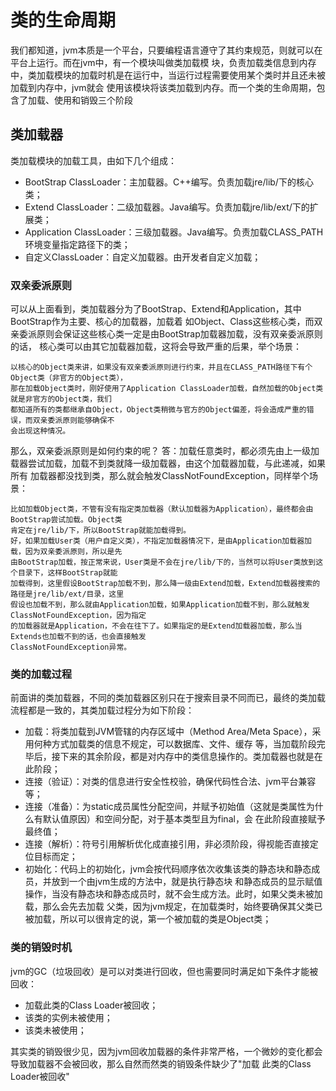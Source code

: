 # 类的生命周期
我们都知道，jvm本质是一个平台，只要编程语言遵守了其约束规范，则就可以在平台上运行。而在jvm中，有一个模块叫做类加载模
块，负责加载类信息到内存中，类加载模块的加载时机是在运行中，当运行过程需要使用某个类时并且还未被加载到内存中，jvm就会
使用该模块将该类加载到内存。而一个类的生命周期，包含了加载、使用和销毁三个阶段

## 类加载器
类加载模块的加载工具，由如下几个组成：

- BootStrap ClassLoader：主加载器。C++编写。负责加载jre/lib/下的核心类；
- Extend ClassLoader：二级加载器。Java编写。负责加载jre/lib/ext/下的扩展类；
- Application ClassLoader：三级加载器。Java编写。负责加载CLASS_PATH环境变量指定路径下的类；
- 自定义ClassLoader：自定义加载器。由开发者自定义加载；

### 双亲委派原则
可以从上面看到，类加载器分为了BootStrap、Extend和Application，其中BootStrap作为主要、核心的加载器，加载着
如Object、Class这些核心类，而双亲委派原则会保证这些核心类一定是由BootStrap加载器加载，没有双亲委派原则的话，
核心类可以由其它加载器加载，这将会导致严重的后果，举个场景：

    以核心的Object类来讲，如果没有双亲委派原则进行约束，并且在CLASS_PATH路径下有个Object类（非官方的Object类），
    那在加载Object类时，刚好使用了Application ClassLoader加载，自然加载的Object类就是非官方的Object类，我们
    都知道所有的类都继承自Object，Object类稍微与官方的Object偏差，将会造成严重的错误，而双亲委派原则能够确保不
    会出现这种情况。
    
那么，双亲委派原则是如何约束的呢？
答：加载任意类时，都必须先由上一级加载器尝试加载，加载不到类就降一级加载器，由这个加载器加载，与此递减，如果所有
加载器都没找到类，那么就会触发ClassNotFoundException，同样举个场景：

    比如加载Object类，不管有没有指定类加载器（默认加载器为Application），最终都会由BootStrap尝试加载。Object类
    肯定在jre/lib/下，所以BootStrap就能加载得到。
    好，如果加载User类（用户自定义类），不指定加载器情况下，是由Application加载器加载，因为双亲委派原则，所以是先
    由BootStrap加载，按正常来说，User类是不会在jre/lib/下的，当然可以将User类放到这个目录下，这样BootStrap就能
    加载得到，这里假设BootStrap加载不到，那么降一级由Extend加载，Extend加载器搜索的路径是jre/lib/ext/目录，这里
    假设也加载不到，那么就由Application加载，如果Application加载不到，那么就触发ClassNotFoundException，因为指定
    的加载器就是Application，不会在往下了。如果指定的是Extend加载器加载，那么当Extends也加载不到的话，也会直接触发
    ClassNotFoundException异常。

### 类的加载过程
前面讲的类加载器，不同的类加载器区别只在于搜索目录不同而已，最终的类加载流程都是一致的，其类加载过程分为如下阶段：

- 加载：将类加载到JVM管辖的内存区域中（Method Area/Meta Space），采用何种方式加载类的信息不规定，可以数据库、文件、缓存
        等，当加载阶段完毕后，接下来的其余阶段，都是对内存中的类信息操作的。类加载器也就是在此阶段；
- 连接（验证）：对类的信息进行安全性校验，确保代码性合法、jvm平台兼容等；
- 连接（准备）：为static成员属性分配空间，并赋予初始值（这就是类属性为什么有默认值原因）和空间分配，对于基本类型且为final，会
               在此阶段直接赋予最终值；
- 连接（解析）：符号引用解析优化成直接引用，非必须阶段，得视能否直接定位目标而定；
- 初始化：代码上的初始化，jvm会按代码顺序依次收集该类的静态块和静态成员，并放到一个由jvm生成的<clinit>方法中，就是执行静态块
          和静态成员的显示赋值操作，当没有静态块和静态成员时，就不会生成<clinit>方法。此时，如果父类未被加载，那么会先去加载
          父类，因为jvm规定，在加载类时，始终要确保其父类已被加载，所以可以很肯定的说，第一个被加载的类是Object类；

### 类的销毁时机
jvm的GC（垃圾回收）是可以对类进行回收，但也需要同时满足如下条件才能被回收：

- 加载此类的Class Loader被回收；
- 该类的实例未被使用；
- 该类未被使用；

其实类的销毁很少见，因为jvm回收加载器的条件非常严格，一个微妙的变化都会导致加载器不会被回收，那么自然而然类的销毁条件缺少了"加载
此类的Class Loader被回收"
